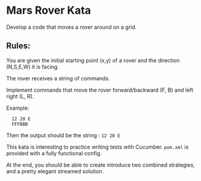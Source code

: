 # Mars Rover Kata

Develop a code that moves a rover around on a grid.

## Rules:

You are given the initial starting point (x,y) of a rover and the direction (N,S,E,W) it is facing.

The rover receives a string of commands.

Implement commands that move the rover forward/backward (F, B) and left right (L, R).

Example: 
```
  12 20 E
  FFFBBB
```

Then the output should be the string : `12 20 E`

This kata is interesting to practice writing tests with Cucumber. `pom.xml` is provided with a
fully functional config.

At the end, you should be able to create introduce two combined strategies, and a pretty elegant
streamed solution.
